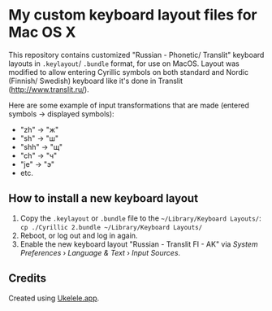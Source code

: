 # My custom keyboard layout files for Mac OS X

This repository contains customized "Russian - Phonetic/ Translit" keyboard layouts in `.keylayout`/ `.bundle` format, for use on MacOS.
Layout was modified to allow entering Cyrillic symbols on both standard and Nordic (Finnish/ Swedish) keyboard like it's done in Translit (http://www.translit.ru/).

Here are some example of input transformations that are made (entered symbols -> displayed symbols):

- "zh" -> "ж"
- "sh" -> "ш"
- "shh" -> "щ"
- "ch" -> "ч"
- "je" -> "э"
- etc.

## How to install a new keyboard layout

1. Copy the `.keylayout` or `.bundle` file to the `~/Library/Keyboard Layouts/`: `cp ./Cyrillic 2.bundle ~/Library/Keyboard Layouts/`
2. Reboot, or log out and log in again.
3. Enable the new keyboard layout "Russian - Translit FI - AK" via _System Preferences_ › _Language & Text_ › _Input Sources_.

## Credits

Created using [Ukelele.app](http://scripts.sil.org/ukelele).
